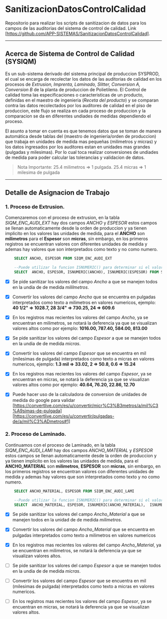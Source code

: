 # SanitizacionDatosControlCalidad
Repositorio para realizar los scripts de sanitizacion de datos para los campos de las auditorias del sistema de control de calidad.
Link [https://github.com/APP-SISTEMAS/SanitizacionDatosControlCalidad].

---

## Acerca de Sistema de Control de Calidad (SYSIQM)
Es un sub-sistema derivado del sistema principal de produccion SYSPROD, el cual se encarga de recolectar los datos de las auditorias de calidad en los procesos de *Extrusion, Imprenta, Laminado, Slitter, Conversion A, Conversion B* de la planta de produccion de Polietileno.
El Control de calidad toma las especificaciones o caracteristicas de un producto, definidas en el maestro de ingenieria (*Receta del producto*) y se comparan contra las datos recolectados por los auditores de calidad en el piso de produccion, este flujo se realiza en cada proceso de produccion y la comparacion se da en diferentes undiades de medidas dependiendo el proceso.

El asunto a tomar en cuenta es que tenemos datos que se toman de manera automática desde tablas del (maestro de ingeniería/orden de produccion) que trabaja en unidades de medida mas pequeñas (milimetros y micras) y los datos ingresados por los auditores estan en unidades mas grandes (pulgadas y milesimas). Por lo cual toca realizar conversiones de undiades de medida para poder calcular las tolerancias y validacion de datos.

> Nota Importante:
>   25.4 milimetros => 1 pulgada.
>   25.4 micras     => 1 milesima de pulgada

---
## Detalle de Asignacion de Trabajo



### 1. Proceso de Extrusion.   

Comenzaremos con el proceso de extrusion, en la tabla *SIQM_ENC_AUDI_EXT* hay dos campos *ANCHO* y *ESPESOR* estos campos se llenan automaticamente desde la orden de produccion y ya tienen implicito en los valores las unidades de medida, para el **ANCHO** son **milimetros** para el **Espesor** son **micras**, sin embargo, en los primeros registros se encuentran valores con diferentes unidades de medida y ademas hay valores que son interpretados como texto y no como numero.

```sql
    SELECT ANCHO, ESPESOR FROM SIQM_ENC_AUDI_EXT

    --Puede utilizar la funcion ISNUMERIC() para determinar si el valor es numerico, devuelve 1 en caso verdadero, 0 para falso.
    SELECT  ANCHO, ESPESOR, ISNUMERIC(ANCHO), ISNUMERIC(ESPESOR) FROM SIQM_ENC_AUDI_EXT
```
- [x] Se pide sanitizar los valores del campo *Ancho* a que se manejen todos en la undia de de medida *mililmetros*.
- [x] Convertir los valores del campo *Ancho* que se encuentra en pulgadas interpretados como texto a milimetros en valores numericos, ejemplo: **40 1/2" => 1028.7, 28 3/4" => 730.25, 24 => 609.6**
- [x] En los registros mas recientes los valores del campo *Ancho*, ya se encuentran en milimetros, se notará la deferencia ya que se visualizan valores altos como por ejemplo: **1016.00, 787.40, 584.00, 813.00**

- [x] Se pide sanitizar los valores del campo *Espesor* a que se manejen todos en la undia de de medida *micras*.
- [x] Convertir los valores del campo *Espesor* que se encuentra en mil (milesimas de pulgada) interpretados como texto a micras en valores numericos, ejemplo: **1.3 mil => 33.02, 2 => 50.8, 0.6 => 15.24**
- [x] En los registros mas recientes los valores del campo *Espesor*, ya se encuentran en micras, se notará la deferencia ya que se visualizan valores altos como por ejemplo: **40.64, 76.20, 22.86, 12.70**
- [x] Puede hacer uso de la calculadora de conversion de unidades de medida do google para validar [https://convertlive.com/es/u/convertir/micr%C3%B3metros/a/mil%C3%A9simas-de-pulgada]
[https://convertlive.com/es/u/convertir/pulgadas-de/a/mil%C3%ADmetros#1]

### 2. Proceso de Laminado.   

Continuamos con el proceso de Laminado, en la tabla *SIQM_ENC_AUDI_LAMI* hay dos campos *ANCHO_MATERIAL* y *ESPESOR* estos campos se llenan automaticamente desde la orden de produccion y ya tienen implicito en los valores las unidades de medida, para el **ANCHO_MATERIAL** son **milimetros**, **ESPESOR** son **micras**, sin embargo, en los primeros registros se encuentran valores con diferentes unidades de medida y ademas hay valores que son interpretados como texto y no como numero.

```sql
    SELECT ANCHO_MATERIAL, ESPESOR FROM SIQM_ENC_AUDI_LAMI

    --Puede utilizar la funcion ISNUMERIC() para determinar si el valor es numerico, devuelve 1 en caso verdadero, 0 para falso.
    SELECT  ANCHO_MATERIAL, ESPESOR, ISNUMERIC(ANCHO_MATERIAL),  ISNUMERIC(ESPESOR) FROM SIQM_ENC_AUDI_LAMI
```
- [x] Se pide sanitizar los valores del campo *Ancho_Material* a que se manejen todos en la unidad de de medida *milimetros*.
- [x] Convertir los valores del campo *Ancho_Material* que se encuentra en pulgadas interpretados como texto a milimetros en valores numericos
- [x] En los registros mas recientes los valores del campo *Ancho_Material*, ya se encuentran en milimetros, se notará la deferencia ya que se visualizan valores altos.

- [ ] Se pide sanitizar los valores del campo *Espesor* a que se manejen todos en la undia de de medida *micras*.
- [ ] Convertir los valores del campo *Espesor* que se encuentra en mil (milesimas de pulgada) interpretados como texto a micras en valores numericos.
- [ ] En los registros mas recientes los valores del campo *Espesor*, ya se encuentran en micras, se notará la deferencia ya que se visualizan valores altos.

